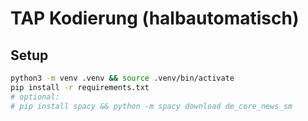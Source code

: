 # TAP Kodierung (halbautomatisch)

## Setup
```bash
python3 -m venv .venv && source .venv/bin/activate
pip install -r requirements.txt
# optional:
# pip install spacy && python -m spacy download de_core_news_sm
